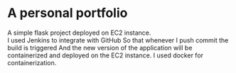 # A personal portfolio 
A simple flask project deployed on EC2 instance.  
I used Jenkins to integrate with GitHub 
So that whenever I push commit the build is triggered 
And the new version of the application will be containerized and deployed on the EC2 instance.
I used docker for containerization.
